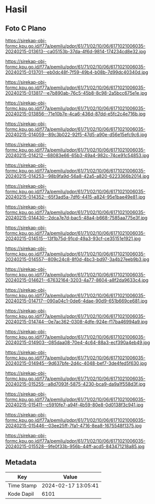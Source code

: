 # Hasil

## Foto C Plano

https://sirekap-obj-formc.kpu.go.id/f77a/pemilu/pdpr/61/71/02/10/06/6171021006035-20240215-013613--ca05153b-37da-4f6d-9814-174234cd8e32.jpg

https://sirekap-obj-formc.kpu.go.id/f77a/pemilu/pdpr/61/71/02/10/06/6171021006035-20240215-013701--eb0dc48f-7f59-49b4-b08b-7d99dc40340d.jpg

https://sirekap-obj-formc.kpu.go.id/f77a/pemilu/pdpr/61/71/02/10/06/6171021006035-20240215-013817--e7b890ab-76c5-45b8-8c98-2a5bcc675e1e.jpg

https://sirekap-obj-formc.kpu.go.id/f77a/pemilu/pdpr/61/71/02/10/06/6171021006035-20240215-013856--71e10b7e-4ca6-436d-87dd-e5fc2c4e716b.jpg

https://sirekap-obj-formc.kpu.go.id/f77a/pemilu/pdpr/61/71/02/10/06/6171021006035-20240215-014059--89c3b022-92f5-47d5-a90e-d56e15efc9c6.jpg

https://sirekap-obj-formc.kpu.go.id/f77a/pemilu/pdpr/61/71/02/10/06/6171021006035-20240215-014212--68083e66-65b3-49a4-982c-74ce91c54853.jpg

https://sirekap-obj-formc.kpu.go.id/f77a/pemilu/pdpr/61/71/02/10/06/6171021006035-20240215-014253--98b9fa9d-56a8-42a5-a820-6223366b2014.jpg

https://sirekap-obj-formc.kpu.go.id/f77a/pemilu/pdpr/61/71/02/10/06/6171021006035-20240215-014352--65f3ad5a-7df6-4415-a824-95e1bae49e81.jpg

https://sirekap-obj-formc.kpu.go.id/f77a/pemilu/pdpr/61/71/02/10/06/6171021006035-20240215-014430--2dca7e7d-bac5-48a4-b668-7585aa775e3f.jpg

https://sirekap-obj-formc.kpu.go.id/f77a/pemilu/pdpr/61/71/02/10/06/6171021006035-20240215-014515--13f1b75d-91cd-49a3-93cf-ce35151e1921.jpg

https://sirekap-obj-formc.kpu.go.id/f77a/pemilu/pdpr/61/71/02/10/06/6171021006035-20240215-014557--809c24c8-8f0d-4bc3-bd97-3a4b27eeb9b3.jpg

https://sirekap-obj-formc.kpu.go.id/f77a/pemilu/pdpr/61/71/02/10/06/6171021006035-20240215-014621--67632164-3203-4a77-8604-a8f2da9633c4.jpg

https://sirekap-obj-formc.kpu.go.id/f77a/pemilu/pdpr/61/71/02/10/06/6171021006035-20240215-014717--090a04c1-0de6-4dae-90d9-651b669ce681.jpg

https://sirekap-obj-formc.kpu.go.id/f77a/pemilu/pdpr/61/71/02/10/06/6171021006035-20240215-014744--0e7ac362-0308-4dfe-924e-f17ba46994a9.jpg

https://sirekap-obj-formc.kpu.go.id/f77a/pemilu/pdpr/61/71/02/10/06/6171021006035-20240215-014903--085daa08-70e4-4c64-88a3-ecf390a4eb49.jpg

https://sirekap-obj-formc.kpu.go.id/f77a/pemilu/pdpr/61/71/02/10/06/6171021006035-20240215-014945--9d637bfe-2d4c-4048-bef7-3de4fed5f630.jpg

https://sirekap-obj-formc.kpu.go.id/f77a/pemilu/pdpr/61/71/02/10/06/6171021006035-20240215-015255--a8d7093f-5875-4230-bca9-da9a1f558d3f.jpg

https://sirekap-obj-formc.kpu.go.id/f77a/pemilu/pdpr/61/71/02/10/06/6171021006035-20240215-015411--c5910fe7-a94f-4b59-80e8-0d0138f3c941.jpg

https://sirekap-obj-formc.kpu.go.id/f77a/pemilu/pdpr/61/71/02/10/06/6171021006035-20240215-015446--03ee25ff-7fa1-4716-8ea8-1675548f1375.jpg

https://sirekap-obj-formc.kpu.go.id/f77a/pemilu/pdpr/61/71/02/10/06/6171021006035-20240215-015528--9fe0f33b-956b-44ff-acd5-843471218a85.jpg


## Metadata

| Key        | Value               |
| ---------- | ------------------- |
| Time Stamp | 2024-02-17 13:05:41 |
| Kode Dapil | 6101                |



